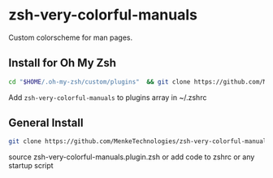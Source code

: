 # zsh-very-colorful-manuals

Custom colorscheme for man pages.


## Install for Oh My Zsh

```sh
cd "$HOME/.oh-my-zsh/custom/plugins"  && git clone https://github.com/MenkeTechnologies/zsh-very-colorful-manuals.git
```

Add `zsh-very-colorful-manuals` to plugins array in ~/.zshrc

## General Install

```sh
git clone https://github.com/MenkeTechnologies/zsh-very-colorful-manuals.git
```

source zsh-very-colorful-manuals.plugin.zsh or add code to zshrc or any startup script
